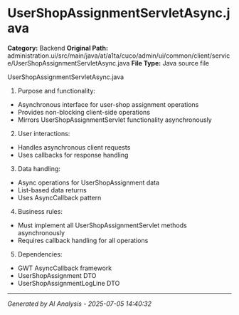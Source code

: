 # UserShopAssignmentServletAsync.java

**Category:** Backend
**Original Path:** administration.ui/src/main/java/at/a1ta/cuco/admin/ui/common/client/service/UserShopAssignmentServletAsync.java
**File Type:** Java source file

UserShopAssignmentServletAsync.java
1. Purpose and functionality:
- Asynchronous interface for user-shop assignment operations
- Provides non-blocking client-side operations
- Mirrors UserShopAssignmentServlet functionality asynchronously

2. User interactions:
- Handles asynchronous client requests
- Uses callbacks for response handling

3. Data handling:
- Async operations for UserShopAssignment data
- List-based data returns
- Uses AsyncCallback pattern

4. Business rules:
- Must implement all UserShopAssignmentServlet methods asynchronously
- Requires callback handling for all operations

5. Dependencies:
- GWT AsyncCallback framework
- UserShopAssignment DTO
- UserShopAssignmentLogLine DTO

---
*Generated by AI Analysis - 2025-07-05 14:40:32*
